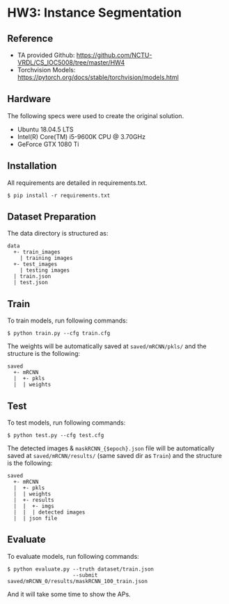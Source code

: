 # HW3: Instance Segmentation

## Reference

- TA provided Github: https://github.com/NCTU-VRDL/CS_IOC5008/tree/master/HW4
- Torchvision Models: https://pytorch.org/docs/stable/torchvision/models.html

## Hardware

The following specs were used to create the original solution.

- Ubuntu 18.04.5 LTS
- Intel(R) Core(TM) i5-9600K CPU @ 3.70GHz
- GeForce GTX 1080 Ti

## Installation

All requirements are detailed in requirements.txt. 

```bash=
$ pip install -r requirements.txt
```

## Dataset Preparation

The data directory is structured as:

```
data
  +- train_images
    | training images
  +- test_images
    | testing images
  | train.json
  | test.json
```

## Train

To train models, run following commands:

```bash=
$ python train.py --cfg train.cfg
```

The weights will be automatically saved at `saved/mRCNN/pkls/` and the structure is the following:

```
saved
  +- mRCNN
  |  +- pkls
  |  | weights
```

## Test

To test models, run following commands:

```bash=
$ python test.py --cfg test.cfg
```

The detected images & `maskRCNN_{$epoch}.json` file will be automatically saved at `saved/mRCNN/results/` (same saved dir as `Train`) and the structure is the following:

```
saved
  +- mRCNN
  |  +- pkls
  |  | weights
  |  +- results
  |  |  +- imgs
  |  |  | detected images
  |  | json file       
```

## Evaluate

To evaluate models, run following commands:

```bash=
$ python evaluate.py --truth dataset/train.json
                     --submit saved/mRCNN_0/results/maskRCNN_100_train.json
```

And it will take some time to show the APs.